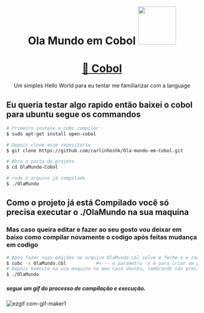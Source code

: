 <h1 align="center">Ola Mundo em Cobol <img src="https://user-images.githubusercontent.com/40872405/202004195-6f50155f-146e-4794-beb5-39aba1b697cd.png" width="100" height="100">
</h1>


<h1 align="center">
    <a href="https://www.cadcobol.com.br/enterprise_cobol_for_z_os_documentation_library.htm">🔗 Cobol</a>
</h1>
<p align="center">Um simples Hello World para eu tentar me familiarizar com a language</p>

## Eu queria testar algo rapido então baixei o cobol para ubuntu segue os commandos 

```bash
# Primeiro instale o cobc compiler
$ sudo apt-get install open-cobol

# Depois clone esse repositorio
$ git clone https://github.com/carlinhoshk/Ola-mundo-em-Cobol.git

# Abra a pasta do projeto
$ cd OlaMundo-Cobol

# rode o arquivo já compilado
$ ./OlaMundo
```

## Como o projeto já está Compilado você só precisa executar o ./OlaMundo na sua maquina
### Mas caso queira editar e fazer ao seu gosto vou deixar em baixo como compilar novamente o codigo após feitas mudança em codigo

```bash
# Após fazer suas edições no arquivo OlaMundo.cbl salve e feche-o e rode o compilador coboc
$ cobc -x OlaMundo.cbl           #<--- o parametro -x é para criar um programa executavel 
# Depois execute na sua maquina no meu caso ubuntu, lembrando não precisa dar permissão chmod nem nada já virou um executavel
$ ./OlaMundo
```


##### segue um gif do processo de compilação e execução. 

![ezgif com-gif-maker1](https://user-images.githubusercontent.com/40872405/202006927-ce8b9064-9e47-49e1-ab47-7407888cc6d5.gif)


